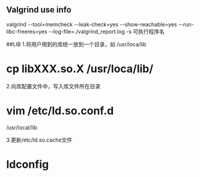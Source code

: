## Valgrind use info
valgrind --tool=memcheck --leak-check=yes --show-reachable=yes --run-libc-freeres=yes --log-file=./valgrind_report.log -s  可执行程序名

##LIB
1.将用户用到的库统一放到一个目录，如 /usr/loca/lib
# cp libXXX.so.X /usr/loca/lib/           

2.向库配置文件中，写入库文件所在目录
# vim /etc/ld.so.conf.d 
  /usr/local/lib  

3.更新/etc/ld.so.cache文件
# ldconfig  